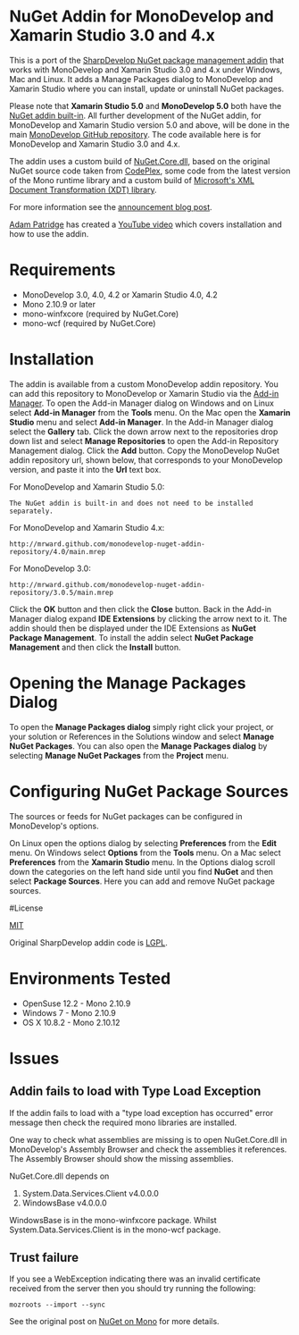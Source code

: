 # NuGet Addin for MonoDevelop and Xamarin Studio 3.0 and 4.x

This is a port of the [SharpDevelop NuGet package management addin](http://community.sharpdevelop.net/blogs/mattward/archive/2011/01/23/NuGetSupportInSharpDevelop.aspx) that works with MonoDevelop and Xamarin Studio 3.0 and 4.x under Windows, Mac and Linux. It adds a Manage Packages dialog to MonoDevelop and Xamarin Studio where you can install, update or uninstall NuGet packages.

Please note that **Xamarin Studio 5.0** and **MonoDevelop 5.0** both have the [NuGet addin built-in](http://developer.xamarin.com/guides/cross-platform/application_fundamentals/nuget_walkthrough/). All further development of the NuGet addin, for MonoDevelop and Xamarin Studio version 5.0 and above, will be done in the main [MonoDevelop GitHub repository](https://github.com/mono/monodevelop). The code available here is for MonoDevelop and Xamarin Studio 3.0 and 4.x.

The addin uses a custom build of [NuGet.Core.dll](https://github.com/mrward/nuget/), based on the original NuGet source code taken from [CodePlex](http://nuget.codeplex.com), some code from the latest version of the Mono runtime library and a custom build of [Microsoft's XML Document Transformation (XDT) library](https://github.com/mrward/xdt).

For more information see the [announcement blog post](http://community.sharpdevelop.net/blogs/mattward/archive/2013/01/07/MonoDevelopNuGetAddin.aspx).

[Adam Patridge](http://www.patridgedev.com/) has created a [YouTube video](http://www.youtube.com/watch?v=uHbAgbfgQdU) which covers installation and how to use the addin.

# Requirements

 * MonoDevelop 3.0, 4.0, 4.2 or Xamarin Studio 4.0, 4.2
 * Mono 2.10.9 or later
 * mono-winfxcore (required by NuGet.Core)
 * mono-wcf (required by NuGet.Core)

# Installation

The addin is available from a custom MonoDevelop addin repository. You can add this repository to MonoDevelop or Xamarin Studio via the [Add-in Manager](http://monodevelop.com/Documentation/Installing_Add-ins). To open the Add-in Manager dialog on Windows and on Linux select **Add-in Manager** from the **Tools** menu. On the Mac open the **Xamarin Studio** menu and select **Add-in Manager**. In the Add-in Manager dialog select the **Gallery** tab. Click the down arrow next to the repositories drop down list and select **Manage Repositories** to open the Add-in Repository Management dialog. Click the **Add** button. Copy the MonoDevelop NuGet addin repository url, shown below, that corresponds to your MonoDevelop version, and paste it into the **Url** text box.

For MonoDevelop and Xamarin Studio 5.0:

    The NuGet addin is built-in and does not need to be installed separately.

For MonoDevelop and Xamarin Studio 4.x:

    http://mrward.github.com/monodevelop-nuget-addin-repository/4.0/main.mrep

For MonoDevelop 3.0:

    http://mrward.github.com/monodevelop-nuget-addin-repository/3.0.5/main.mrep

Click the **OK** button and then click the **Close** button. Back in the Add-in Manager dialog expand **IDE Extensions** by clicking the arrow next to it. The addin should then be displayed under the IDE Extensions as **NuGet Package Management**. To install the addin select **NuGet Package Management** and then click the **Install** button.

# Opening the Manage Packages Dialog

To open the **Manage Packages dialog** simply right click your project, or your solution or References in the Solutions window  and select **Manage NuGet Packages**. You can also open the **Manage Packages dialog** by selecting **Manage NuGet Packages** from the **Project** menu.

# Configuring NuGet Package Sources

The sources or feeds for NuGet packages can be configured in MonoDevelop's options.

On Linux open the options dialog by selecting **Preferences** from the **Edit** menu. On Windows select **Options** from the **Tools** menu. On a Mac select **Preferences** from the **Xamarin Studio** menu. In the Options dialog scroll down the categories on the left hand side until you find **NuGet** and then select **Package Sources**. Here you can add and remove NuGet package sources.

#License

[MIT](http://opensource.org/licenses/MIT)

Original SharpDevelop addin code is [LGPL](http://www.gnu.org/licenses/lgpl-2.1.txt).

# Environments Tested

 * OpenSuse 12.2 - Mono 2.10.9
 * Windows 7 - Mono 2.10.9
 * OS X 10.8.2 - Mono 2.10.12

# Issues

## Addin fails to load with Type Load Exception

If the addin fails to load with a "type load exception has occurred" error message then check the required mono libraries are installed.

One way to check what assemblies are missing is to open NuGet.Core.dll in MonoDevelop's Assembly Browser and check the assemblies it references. The Assembly Browser should show the missing assemblies.

NuGet.Core.dll depends on

 1. System.Data.Services.Client v4.0.0.0
 2. WindowsBase v4.0.0.0
  
WindowsBase is in the mono-winfxcore package. Whilst System.Data.Services.Client is in the mono-wcf package.

## Trust failure

If you see a WebException indicating there was an invalid certificate received from the server then you should try running the following:

    mozroots --import --sync

See the original post on [NuGet on Mono](http://monomvc.wordpress.com/2012/03/06/nuget-on-mono/) for more details.
